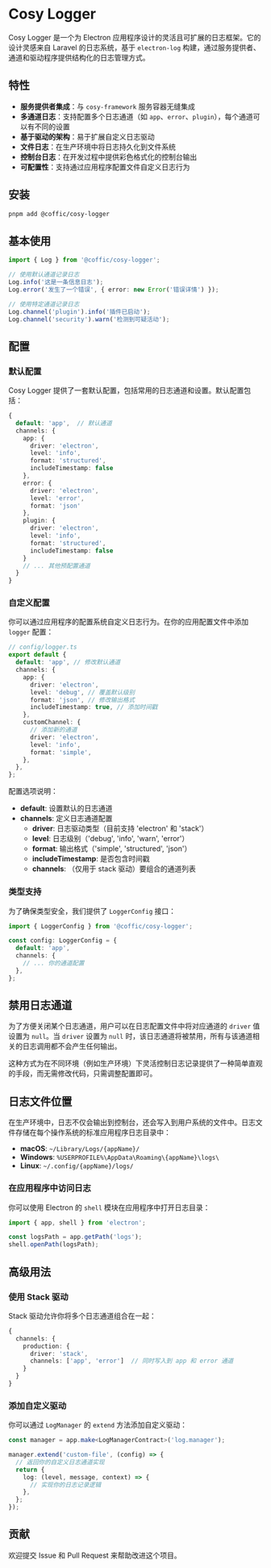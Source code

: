 # Cosy Logger

Cosy Logger 是一个为 Electron 应用程序设计的灵活且可扩展的日志框架。它的设计灵感来自 Laravel 的日志系统，基于 `electron-log` 构建，通过服务提供者、通道和驱动程序提供结构化的日志管理方式。

## 特性

- **服务提供者集成**：与 `cosy-framework` 服务容器无缝集成
- **多通道日志**：支持配置多个日志通道（如 `app`、`error`、`plugin`），每个通道可以有不同的设置
- **基于驱动的架构**：易于扩展自定义日志驱动
- **文件日志**：在生产环境中将日志持久化到文件系统
- **控制台日志**：在开发过程中提供彩色格式化的控制台输出
- **可配置性**：支持通过应用程序配置文件自定义日志行为

## 安装

```bash
pnpm add @coffic/cosy-logger
```

## 基本使用

```typescript
import { Log } from '@coffic/cosy-logger';

// 使用默认通道记录日志
Log.info('这是一条信息日志');
Log.error('发生了一个错误', { error: new Error('错误详情') });

// 使用特定通道记录日志
Log.channel('plugin').info('插件已启动');
Log.channel('security').warn('检测到可疑活动');
```

## 配置

### 默认配置

Cosy Logger 提供了一套默认配置，包括常用的日志通道和设置。默认配置包括：

```typescript
{
  default: 'app',  // 默认通道
  channels: {
    app: {
      driver: 'electron',
      level: 'info',
      format: 'structured',
      includeTimestamp: false
    },
    error: {
      driver: 'electron',
      level: 'error',
      format: 'json'
    },
    plugin: {
      driver: 'electron',
      level: 'info',
      format: 'structured',
      includeTimestamp: false
    }
    // ... 其他预配置通道
  }
}
```

### 自定义配置

你可以通过应用程序的配置系统自定义日志行为。在你的应用配置文件中添加 `logger` 配置：

```typescript
// config/logger.ts
export default {
  default: 'app', // 修改默认通道
  channels: {
    app: {
      driver: 'electron',
      level: 'debug', // 覆盖默认级别
      format: 'json', // 修改输出格式
      includeTimestamp: true, // 添加时间戳
    },
    customChannel: {
      // 添加新的通道
      driver: 'electron',
      level: 'info',
      format: 'simple',
    },
  },
};
```

配置选项说明：

- **default**: 设置默认的日志通道
- **channels**: 定义日志通道配置
  - **driver**: 日志驱动类型（目前支持 'electron' 和 'stack'）
  - **level**: 日志级别（'debug', 'info', 'warn', 'error'）
  - **format**: 输出格式（'simple', 'structured', 'json'）
  - **includeTimestamp**: 是否包含时间戳
  - **channels**: （仅用于 stack 驱动）要组合的通道列表

### 类型支持

为了确保类型安全，我们提供了 `LoggerConfig` 接口：

```typescript
import { LoggerConfig } from '@coffic/cosy-logger';

const config: LoggerConfig = {
  default: 'app',
  channels: {
    // ... 你的通道配置
  },
};
```

## 禁用日志通道

为了方便关闭某个日志通道，用户可以在日志配置文件中将对应通道的 `driver` 值设置为 `null`。当 `driver` 设置为 `null` 时，该日志通道将被禁用，所有与该通道相关的日志调用都不会产生任何输出。

这种方式为在不同环境（例如生产环境）下灵活控制日志记录提供了一种简单直观的手段，而无需修改代码，只需调整配置即可。

## 日志文件位置

在生产环境中，日志不仅会输出到控制台，还会写入到用户系统的文件中。日志文件存储在每个操作系统的标准应用程序日志目录中：

- **macOS**: `~/Library/Logs/{appName}/`
- **Windows**: `%USERPROFILE%\AppData\Roaming\{appName}\logs\`
- **Linux**: `~/.config/{appName}/logs/`

### 在应用程序中访问日志

你可以使用 Electron 的 `shell` 模块在应用程序中打开日志目录：

```typescript
import { app, shell } from 'electron';

const logsPath = app.getPath('logs');
shell.openPath(logsPath);
```

## 高级用法

### 使用 Stack 驱动

Stack 驱动允许你将多个日志通道组合在一起：

```typescript
{
  channels: {
    production: {
      driver: 'stack',
      channels: ['app', 'error']  // 同时写入到 app 和 error 通道
    }
  }
}
```

### 添加自定义驱动

你可以通过 `LogManager` 的 `extend` 方法添加自定义驱动：

```typescript
const manager = app.make<LogManagerContract>('log.manager');

manager.extend('custom-file', (config) => {
  // 返回你的自定义日志通道实现
  return {
    log: (level, message, context) => {
      // 实现你的日志记录逻辑
    },
  };
});
```

## 贡献

欢迎提交 Issue 和 Pull Request 来帮助改进这个项目。